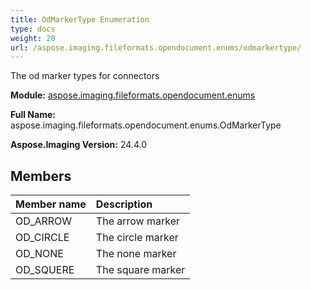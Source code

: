 ```yaml
---
title: OdMarkerType Enumeration
type: docs
weight: 20
url: /aspose.imaging.fileformats.opendocument.enums/odmarkertype/
---
```


The od marker types for connectors

**Module:** [aspose.imaging.fileformats.opendocument.enums](/imaging/python-net/aspose.imaging.fileformats.opendocument.enums/)

**Full Name:** aspose.imaging.fileformats.opendocument.enums.OdMarkerType

**Aspose.Imaging Version:** 24.4.0

## **Members**
| **Member name** | **Description** |
| :- | :- |
| OD_ARROW | The arrow marker |
| OD_CIRCLE | The circle marker |
| OD_NONE | The none marker |
| OD_SQUERE | The square marker |
